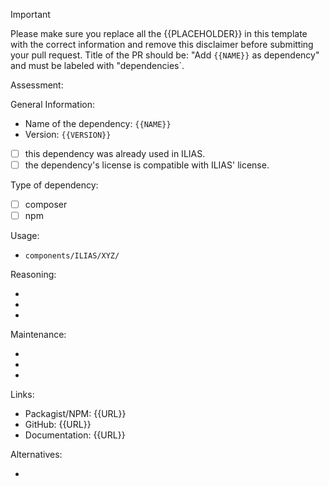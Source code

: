 > [!IMPORTANT]
> Please make sure you replace all the {{PLACEHOLDER}} in this template with 
> the correct information and remove this disclaimer before submitting your 
> pull request.
> Title of the PR should be: "Add `{{NAME}}` as dependency" and must be labeled 
> with "dependencies`.
 
Assessment:
<!-- Given all facts and considerations, describe why this is a dependency 
that should be included into ILIAS. -->

General Information:
- Name of the dependency: `{{NAME}}`
- Version: `{{VERSION}}`
- [ ] this dependency was already used in ILIAS.
- [ ] the dependency's license is compatible with ILIAS' license.

Type of dependency:
- [ ] composer
- [ ] npm

Usage:
<!-- Describe how the dependency is used in ILIAS by listing FQDN of 
components or even classes.-->
* `components/ILIAS/XYZ/`

Reasoning:
<!-- Explain why this dependency is needed and why it is the best choice. -->
* 
* 
* 

Maintenance:
<!-- Describe the maintenance status of the dependency. Facts like the 
amount of maintainers, activity in the repository and other information 
could be relevant. We'd like to avoid 'dead' dependecies. -->
* 
* 
* 

Links:
* Packagist/NPM: {{URL}}
* GitHub: {{URL}}
* Documentation: {{URL}}

Alternatives:
<!-- List alternatives to the dependency if possible and explain why they were 
not chosen. -->
* 

